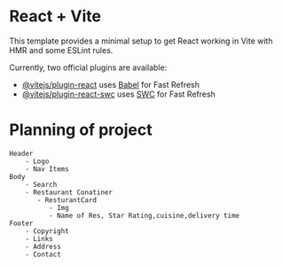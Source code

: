 # React + Vite

This template provides a minimal setup to get React working in Vite with HMR and some ESLint rules.

Currently, two official plugins are available:

- [@vitejs/plugin-react](https://github.com/vitejs/vite-plugin-react/blob/main/packages/plugin-react/README.md) uses [Babel](https://babeljs.io/) for Fast Refresh
- [@vitejs/plugin-react-swc](https://github.com/vitejs/vite-plugin-react-swc) uses [SWC](https://swc.rs/) for Fast Refresh

# Planning of project
```
Header
    - Logo
    - Nav Items
Body 
    - Search 
    - Restaurant Conatiner
       - ResturantCard
          - Img
          - Name of Res, Star Rating,cuisine,delivery time
Footer
    - Copyright
    - Links
    - Address
    - Contact
```
